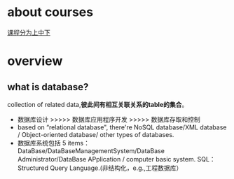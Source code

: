 # about courses
[课程分为上中下](http://www.xuetangx.com/courses/course-v1:HITx+13SC03100710_1x+sp/courseware/7f84611167c8474e9fd75f8417114533/46f958a3ec85467ea83724f2da096fa0/)

# overview
## what is database?
collection of related data,**彼此间有相互关联关系的table的集合**。
+ 数据库设计 >>>>> 数据库应用程序开发 >>>>> 数据库存取和控制
+ based on “relational database", there're NoSQL database/XML database / Object-oriented database/ other types of databases.
+ 数据库系统包括 5 items：DataBase/DataBaseManagementSystem/DataBase Administrator/DataBase APplication / computer basic system.
SQL：Structured Query Language.(非结构化，e.g.,工程数据库）
